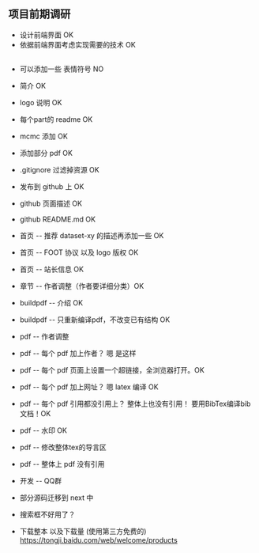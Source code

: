 
## 项目前期调研
* 设计前端界面 OK
* 依据前端界面考虑实现需要的技术 OK

## 
* 可以添加一些 表情符号 NO
* 简介 OK
* logo 说明 OK
* 每个part的 readme OK
* mcmc 添加 OK
* 添加部分 pdf OK


* .gitignore 过滤掉资源 OK
* 发布到 github 上 OK
* github 页面描述 OK
* github README.md OK

* 首页 -- 推荐 dataset-xy 的描述再添加一些 OK
* 首页 -- FOOT 协议 以及 logo 版权 OK
* 首页 -- 站长信息 OK


* 章节 -- 作者调整（作者要详细分类）OK

* buildpdf -- 介绍 OK
* buildpdf -- 只重新编译pdf，不改变已有结构 OK


* pdf -- 作者调整
* pdf -- 每个 pdf 加上作者？ 嗯 是这样
* pdf -- 每个 pdf 页面上设置一个超链接，全浏览器打开。OK
* pdf -- 每个 pdf 加上网址？ 嗯 latex 编译 OK
* pdf -- 每个 pdf 引用都没引用上？ 整体上也没有引用！ 要用BibTex编译bib文档！OK
* pdf -- 水印 OK
* pdf -- 修改整体tex的导言区
* pdf -- 整体上 pdf 没有引用

* 开发 -- QQ群
* 部分源码迁移到 next 中
* 搜索框不好用了？

* 下载整本 以及下载量 (使用第三方免费的) https://tongji.baidu.com/web/welcome/products


